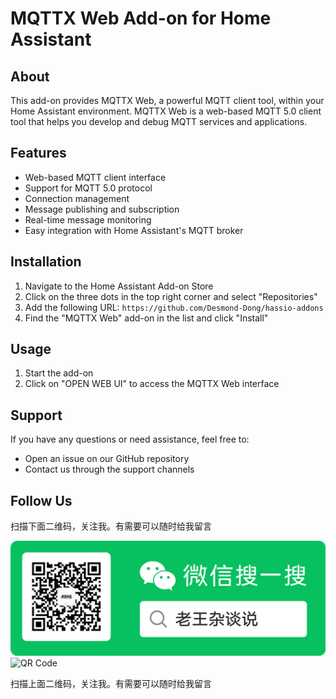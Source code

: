 # MQTTX Web Add-on for Home Assistant

## About

This add-on provides MQTTX Web, a powerful MQTT client tool, within your Home Assistant environment. MQTTX Web is a web-based MQTT 5.0 client tool that helps you develop and debug MQTT services and applications.

## Features

- Web-based MQTT client interface
- Support for MQTT 5.0 protocol
- Connection management
- Message publishing and subscription
- Real-time message monitoring
- Easy integration with Home Assistant's MQTT broker

## Installation

1. Navigate to the Home Assistant Add-on Store
2. Click on the three dots in the top right corner and select "Repositories"
3. Add the following URL: `https://github.com/Desmond-Dong/hassio-addons`
4. Find the "MQTTX Web" add-on in the list and click "Install"

## Usage

1. Start the add-on
2. Click on "OPEN WEB UI" to access the MQTTX Web interface


## Support

If you have any questions or need assistance, feel free to:
- Open an issue on our GitHub repository
- Contact us through the support channels

## Follow Us

扫描下面二维码，关注我。有需要可以随时给我留言

![QR Code](https://github.com/Desmond-Dong/hassio-addons/raw/main/WeChat_QRCode.png)
![QR Code](https://gitee.com/desmond_GT/hassio-addons/raw/main/WeChat_QRCode.png)

扫描上面二维码，关注我。有需要可以随时给我留言
